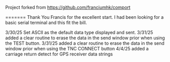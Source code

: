   Project forked from https://github.com/franciumhk/comport   

=======
Thank You Francis for the excellent start. 
I had been looking for a basic serial terminal and this fit the bill.

3/30/25 Set ASCII as the default data type displayed and sent.
3/31/25 added a clear routine to erase the data in the send window prior when using the TEST button.
3/31/25 added a clear routine to erase the data in the send window prior when using the TNC CONNECT button
4/4/25  added a carriage return detect for GPS receiver data strings
